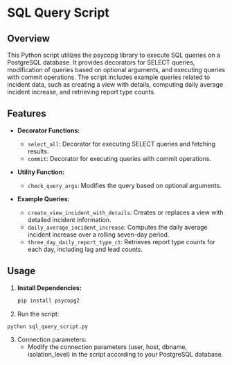 # SQL Query Script

## Overview

This Python script utilizes the psycopg library to execute SQL queries on a PostgreSQL database. It provides decorators for SELECT queries, modification of queries based on optional arguments, and executing queries with commit operations. The script includes example queries related to incident data, such as creating a view with details, computing daily average incident increase, and retrieving report type counts.

## Features

- **Decorator Functions:**
  - `select_all`: Decorator for executing SELECT queries and fetching results.
  - `commit`: Decorator for executing queries with commit operations.

- **Utility Function:**
  - `check_query_args`: Modifies the query based on optional arguments.

- **Example Queries:**
  - `create_view_incident_with_details`: Creates or replaces a view with detailed incident information.
  - `daily_average_incident_increase`: Computes the daily average incident increase over a rolling seven-day period.
  - `three_day_daily_report_type_ct`: Retrieves report type counts for each day, including lag and lead counts.

## Usage

1. **Install Dependencies:**
   ```bash
   pip install psycopg2
2. Run the script:
```
python sql_query_script.py
```
3. Connection parameters:
   - Modify the connection parameters (user, host, dbname, isolation_level) in the script according to your PostgreSQL database.

   
